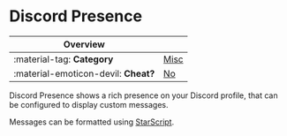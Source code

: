 # Discord Presence

<div class="overview" markdown>

|Overview||
|-|-|
|:material-tag: **Category**|[Misc](index.md#misc)|
|:material-emoticon-devil: **Cheat?**|[No](../faq.md#cheats)|

</div>

Discord Presence shows a rich presence on your Discord profile, that can be configured to display custom messages.

Messages can be formatted using [StarScript](https://github.com/MeteorDevelopment/starscript/wiki).